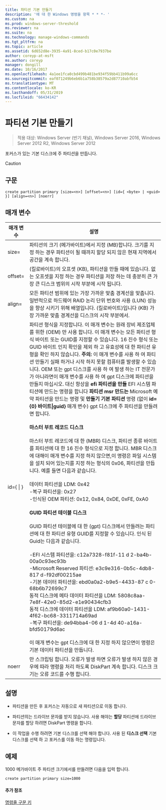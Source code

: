 ```yaml
---
title: 파티션 기본 만들기
description: '에 대 한 Windows 명령을 항목 * * *- '
ms.custom: na
ms.prod: windows-server-threshold
ms.reviewer: na
ms.suite: na
ms.technology: manage-windows-commands
ms.tgt_pltfrm: na
ms.topic: article
ms.assetid: 6d652d8e-3935-4a91-8ced-b17c0e7937be
author: coreyp-at-msft
ms.author: coreyp
manager: dongill
ms.date: 10/16/2017
ms.openlocfilehash: 4a1ee1fca0cbd499b481be934f59bb411b99a6cc
ms.sourcegitcommit: eaf071249b6eb6b1a758b38579a2d87710abfb54
ms.translationtype: MT
ms.contentlocale: ko-KR
ms.lasthandoff: 05/31/2019
ms.locfileid: "66434142"
---
```

# <a name="create-partition-primary"></a>파티션 기본 만들기

>적용 대상: Windows Server (반기 채널), Windows Server 2016, Windows Server 2012 R2, Windows Server 2012

포커스가 있는 기본 디스크에 주 파티션을 만듭니다.  
  
> [!CAUTION]  
  
  
  
## <a name="syntax"></a>구문  
  
```  
create partition primary [size=<n>] [offset=<n>] [id={ <byte> | <guid> }] [align=<n>] [noerr]  
```  
  
## <a name="parameters"></a>매개 변수  
  
|          매개 변수           |                                                                                                                                                                                                                                                                                                                                                                                                                                                                                                                                                                                                                                                                                                                                                                                                                                                                                                                                                                                                                                                                                           설명                                                                                                                                                                                                                                                                                                                                                                                                                                                                                                                                                                                                                                                                                                                                                                                                                                                                                                                                                                                                                                                                                           |
|------------------------------|-------------------------------------------------------------------------------------------------------------------------------------------------------------------------------------------------------------------------------------------------------------------------------------------------------------------------------------------------------------------------------------------------------------------------------------------------------------------------------------------------------------------------------------------------------------------------------------------------------------------------------------------------------------------------------------------------------------------------------------------------------------------------------------------------------------------------------------------------------------------------------------------------------------------------------------------------------------------------------------------------------------------------------------------------------------------------------------------------------------------------------------------------------------------------------------------------------------------------------------------------------------------------------------------------------------------------------------------------------------------------------------------------------------------------------------------------------------------------------------------------------------------------------------------------------------------------------------------------------------------------------------------------------------------------------------------------------------------------------------------------------------------------------------------------------------------------------------------------------------------------------------------------------------------------------------------------------------------------------------------------------------------------------------------------------------------------------------------------------------------------------------------------------------------------------------------------|
|          size\=<n>           |                                                                                                                                                                                                                                                                                                                                                                                                                                                                                                                                                                                                                                                                                                                                                                                                                                                                                                                                                                                                              파티션의 크기 (메가바이트)에서 지정 \(MB\)합니다. 크기를 지정 하는 경우 파티션이 될 때까지 할당 되지 않은 현재 지역에서 공간을 계속 합니다.                                                                                                                                                                                                                                                                                                                                                                                                                                                                                                                                                                                                                                                                                                                                                                                                                                                                                                                                                                                                              |
|         offset\=<n>          |                                                                                                                                                                                                                                                                                                                                                                                                                                                                                                                                                                                                                                                                                                                                                                                                                                                                                                                                                                                                 (킬로바이트)의 오프셋 \(KB\), 파티션을 만들 때에 있습니다. 없는 오프셋을 지정 하는 경우 파티션을 저장 하는 데 충분히 큰 가장 큰 디스크 범위의 시작 부분에 시작 됩니다.                                                                                                                                                                                                                                                                                                                                                                                                                                                                                                                                                                                                                                                                                                                                                                                                                                                                                                                                                                                                 |
|          align\=<n>          |                                                                                                                                                                                                                                                                                                                                                                                                                                                                                                                                                                                                                                                                                                                                                                                                                                                                                                                                                              모든 파티션 범위에 있는 가장 가까운 맞춤 경계선을 맞춥니다. 일반적으로 하드웨어 RAID 논리 단위 번호와 사용 \(LUN\) 성능을 향상 시키기 위해 배열입니다. <n> (킬로바이트)입니다 \(KB\) 가장 가까운 맞춤 경계선을 디스크의 시작 부분에서.                                                                                                                                                                                                                                                                                                                                                                                                                                                                                                                                                                                                                                                                                                                                                                                                                                                                                                                                                               |
| id\={ <byte> &#124; <guid> } | 파티션 형식을 지정합니다. 이 매개 변수는 원래 장비 제조업체를 위한 \(OEM\) 만 사용 합니다. 이 매개 변수는 모든 파티션 형식 바이트 또는 GUID를 지정할 수 있습니다. 16 진수 형식 또는 GUID 바이트 인지 확인을 제외 하 고 유효성에 대 한 파티션 유형을 확인 하지 않습니다. **주의:** 이 매개 변수를 사용 하 여 파티션 만들기 실패 하거나 시작 하지 못할 컴퓨터를 발생할 수 있습니다. OEM 또는 gpt 디스크를 사용 하 여 발생 하는 IT 전문가가 아니라면이 매개 변수를 사용 하 여 gpt 디스크에 파티션을 만들지 마십시오. 대신 항상을 **efi 파티션을 만들** EFI 시스템 파티션에 만드는 명령을 합니다 **파티션 msr 만드는** Microsoft 예약 파티션을 만드는 명령 및 **만들기 기본 파티션** 명령 \(없이 **id\={0} 바이트&#124;guid}** 매개 변수\) gpt 디스크에 주 파티션을 만들려면 합니다.<br /><br />**마스터 부트 레코드 디스크**<br /><br />마스터 부트 레코드에 대 한 \(MBR\) 디스크, 파티션 종류 바이트를 파티션에 대 한 16 진수 형식으로 지정 합니다. MBR 디스크에 대해이 매개 변수를 지정 하지 않으면,이 명령은 파일 시스템을 설치 되어 있는지를 지정 하는 형식의 0x06, 파티션을 만듭니다. 예를 들면 다음과 같습니다.<br /><br />데이터 파티션을 LDM: 0x42<br />-복구 파티션을: 0x27<br />-인식된 OEM 파티션: 0x12, 0x84, 0xDE, 0xFE, 0xA0<br /><br />**GUID 파티션 테이블 디스크**<br /><br />GUID 파티션 테이블에 대 한 \(gpt\) 디스크에서 만들려는 파티션에 대 한 파티션 유형 GUID를 지정할 수 있습니다. 인식 된 Guid는 다음과 같습니다.<br /><br />-EFI 시스템 파티션을: c12a7328\-f81f\-11 d 2\-ba4b\-00a0c93ec93b<br />-Microsoft Reserved 파티션: e3c9e316\-0b5c\-4db8\-817 d\-f92df00215ae<br />-기본 데이터 파티션을: ebd0a0a2\-b9e5\-4433\-87 c 0\-68b6b72699c7<br />동적 디스크에 메타 데이터 파티션을 LDM: 5808c8aa\-7e8f\-42e0\-85d2\-e1e90434cfb3<br />동적 디스크에 데이터 파티션을 LDM: af9b60a0\-1431\-4f62\-bc68\-3311714a69ad<br />-복구 파티션을: de94bba4\-06 d 1\-4d 40\-a16a\-bfd50179d6ac<br /><br />이 매개 변수는 gpt 디스크에 대 한 지정 하지 않으면이 명령은 기본 데이터 파티션을 만듭니다. |
|            noerr             |                                                                                                                                                                                                                                                                                                                                                                                                                                                                                                                                                                                                                                                                                                                                                                                                                                                                                                                                                                                            만 스크립팅 합니다. 오류가 발생 하면 오류가 발생 하지 않은 경우에 따라 명령을 처리 하도록 DiskPart 계속 합니다. 디스크 크기는 오류 코드를 수행 합니다.                                                                                                                                                                                                                                                                                                                                                                                                                                                                                                                                                                                                                                                                                                                                                                                                                                                                                                                                                                                            |
  
## <a name="remarks"></a>설명  
  
-   파티션을 만든 후 포커스는 자동으로 새 파티션으로 이동 합니다.  
  
-   파티션의는 드라이브 문자를 받지 않습니다. 사용 해야는 **할당** 파티션에 드라이브 문자를 할당 하려면 DiskPart 명령을 합니다.  
  
-   이 작업을 수행 하려면 기본 디스크를 선택 해야 합니다. 사용 된 **디스크 선택** 기본 디스크를 선택 하 고 포커스를 이동 하는 명령입니다.  
  
## <a name="BKMK_examples"></a>예제  
1000 메가바이트 주 파티션 크기에서를 만들려면 다음을 입력 합니다.  
  
```  
create partition primary size=1000  
```  
  
#### <a name="additional-references"></a>추가 참조  
[명령줄 구문 키](command-line-syntax-key.md)  
  

  


